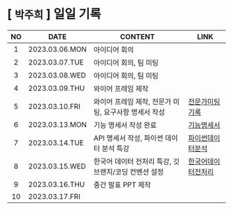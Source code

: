 # [ `박주희` ] 일일 기록

| NO  | DATE           | CONTENT                                               | LINK                                                                                                                                                                                                                       |
| :-: | -------------- | ----------------------------------------------------- | -------------------------------------------------------------------------------------------------------------------------------------------------------------------------------------------------------------------------- |
|  1  | 2023.03.06.MON | 아이디어 회의                                         |                                                                                                                                                                                                                            |
|  2  | 2023.03.07.TUE | 아이디어 회의, 팀 미팅                                |                                                                                                                                                                                                                            |
|  3  | 2023.03.08.WED | 아이디어 회의, 팀 미팅                                |                                                                                                                                                                                                                            |
|  4  | 2023.03.09.THU | 와이어 프레임 제작                                    |                                                                                                                                                                                                                            |
|  5  | 2023.03.10.FRI | 와이어 프레임 제작, 전문가 미팅, 요구사항 명세서 작성 | [전문가미팅기록](https://lab.ssafy.com/s08-bigdata-dist-sub2/S08P22A507/-/blob/parkjuhee/parkjuhee/%EC%A0%84%EB%AC%B8%EA%B0%80_%EB%AF%B8%ED%8C%85_%EA%B8%B0%EB%A1%9D.pdf)                                                  |
|  6  | 2023.03.13.MON | 기능 명세서 작성 완료                                 | [기능명세서](https://lab.ssafy.com/s08-bigdata-dist-sub2/S08P22A507/-/blob/parkjuhee/parkjuhee/%EA%B8%B0%EB%8A%A5_%EB%AA%85%EC%84%B8%EC%84%9C.pdf)                                                                         |
|  7  | 2023.03.14.TUE | API 명세서 작성, 파이썬 데이터 분석 특강              | [파이썬데이터분석](https://lab.ssafy.com/s08-bigdata-dist-sub2/S08P22A507/-/blob/parkjuhee/parkjuhee/%EB%B9%85%EB%8D%B0%EC%9D%B4%ED%84%B0__%ED%8C%8C%EC%9D%B4%EC%8D%AC_%EB%8D%B0%EC%9D%B4%ED%84%B0_%EB%B6%84%EC%84%9D.pdf) |
|  8  | 2023.03.15.WED | 한국어 데이터 전처리 특강, 깃브랜치/코딩 컨벤션 설정  | [한국어데이터전처리](https://lab.ssafy.com/s08-bigdata-dist-sub2/S08P22A507/-/blob/parkjuhee/parkjuhee/%ED%95%9C%EA%B5%AD%EC%96%B4_%EB%8D%B0%EC%9D%B4%ED%84%B0_%EC%A0%84%EC%B2%98%EB%A6%AC.pdf)                            |
|  9  | 2023.03.16.THU |          중간 발표 PPT 제작                                             |                                                                                                                                                                                                                            |
| 10  | 2023.03.17.FRI |                                                       |                                                                                                                                                                                                                            |
